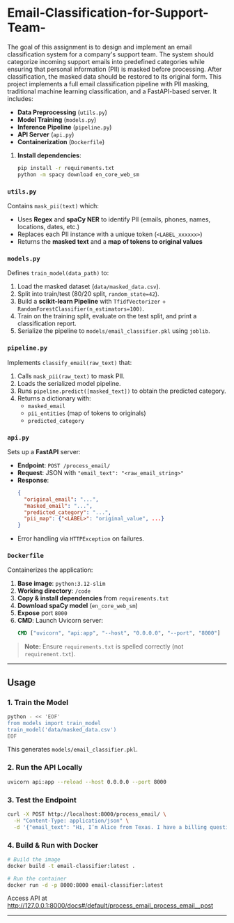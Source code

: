 # Email-Classification-for-Support-Team-
The goal of this assignment is to design and implement an email classification system for a 
company's support team. The system should categorize incoming support emails into 
predefined categories while ensuring that personal information (PII) is masked before 
processing. After classification, the masked data should be restored to its original form. 
This project implements a full email classification pipeline with PII masking, traditional machine learning classification, and a FastAPI-based server. It includes:

- **Data Preprocessing** (`utils.py`)
- **Model Training** (`models.py`)
- **Inference Pipeline** (`pipeline.py`)
- **API Server** (`api.py`)
- **Containerization** (`Dockerfile`)


1. **Install dependencies**:
   ```bash
   pip install -r requirements.txt
   python -m spacy download en_core_web_sm
   ```

### `utils.py`
Contains `mask_pii(text)` which:
- Uses **Regex** and **spaCy NER** to identify PII (emails, phones, names, locations, dates, etc.)
- Replaces each PII instance with a unique token (`<LABEL_xxxxxx>`)
- Returns the **masked text** and a **map of tokens to original values**


### `models.py`
Defines `train_model(data_path)` to:
1. Load the masked dataset (`data/masked_data.csv`).
2. Split into train/test (80/20 split, `random_state=42`).
3. Build a **scikit-learn Pipeline** with `TfidfVectorizer` + `RandomForestClassifier(n_estimators=100)`.
4. Train on the training split, evaluate on the test split, and print a classification report.
5. Serialize the pipeline to `models/email_classifier.pkl` using `joblib`.


### `pipeline.py`
Implements `classify_email(raw_text)` that:
1. Calls `mask_pii(raw_text)` to mask PII.
2. Loads the serialized model pipeline.
3. Runs `pipeline.predict([masked_text])` to obtain the predicted category.
4. Returns a dictionary with:
   - `masked_email`
   - `pii_entities` (map of tokens to originals)
   - `predicted_category`


### `api.py`
Sets up a **FastAPI** server:
- **Endpoint**: `POST /process_email/`
- **Request**: JSON with `"email_text": "<raw_email_string>"`
- **Response**:
  ```json
  {
    "original_email": "...",
    "masked_email": "...",
    "predicted_category": "...",
    "pii_map": {"<LABEL>": "original_value", ...}
  }
  ```
- Error handling via `HTTPException` on failures.


### `Dockerfile`
Containerizes the application:
1. **Base image**: `python:3.12-slim`
2. **Working directory**: `/code`
3. **Copy & install dependencies** from `requirements.txt`
4. **Download spaCy model** (`en_core_web_sm`)
5. **Expose** port `8000`
6. **CMD**: Launch Uvicorn server:
   ```dockerfile
   CMD ["uvicorn", "api:app", "--host", "0.0.0.0", "--port", "8000"]
   ```

> **Note:** Ensure `requirements.txt` is spelled correctly (not `requirement.txt`).

---

## Usage

### 1. Train the Model

```bash
python - << 'EOF'
from models import train_model
train_model('data/masked_data.csv')
EOF
```

This generates `models/email_classifier.pkl`.


### 2. Run the API Locally

```bash
uvicorn api:app --reload --host 0.0.0.0 --port 8000
```

### 3. Test the Endpoint

```bash
curl -X POST http://localhost:8000/process_email/ \
  -H "Content-Type: application/json" \
  -d '{"email_text": "Hi, I’m Alice from Texas. I have a billing question."}'
```


### 4. Build & Run with Docker

```bash
# Build the image
docker build -t email-classifier:latest .

# Run the container
docker run -d -p 8000:8000 email-classifier:latest
```

Access API at http://127.0.0.1:8000/docs#/default/process_email_process_email__post

---

